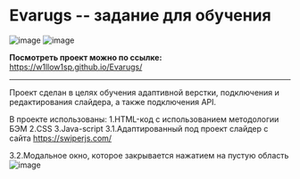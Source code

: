# Evarugs -- задание для обучения

![image](https://user-images.githubusercontent.com/98582981/174091502-dbddf926-02d4-475f-b940-fd65f236c06a.png)
![image](https://user-images.githubusercontent.com/98582981/174093021-85bd6054-b1b3-4679-8ef6-c8501e7ea8fc.png)



 **Посмотреть проект можно по ссылке:** https://w1llow1sp.github.io/Evarugs/
 
 -----
 
 Проект сделан в целях обучения адаптивной верстки, подключения и редактирования слайдера, а также подключения API.
 
 В проекте использованы:
1.HTML-код с использованием методологии БЭМ
2.CSS 
3.Java-script
  3.1.Адаптированный  под проект слайдер с сайта https://swiperjs.com/
  
  3.2.Модальное окно, которое закрывается нажатием на пустую область 
  ![image](https://user-images.githubusercontent.com/98582981/174092547-f8ad9ba1-b56c-425b-959e-05434392dcef.png)

